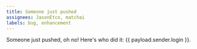 ```yaml
---
title: Someone just pushed
assignees: JasonEtco, matchai
labels: bug, enhancement
---
```


Someone just pushed, oh no! Here's who did it: {{ payload.sender.login }}.
